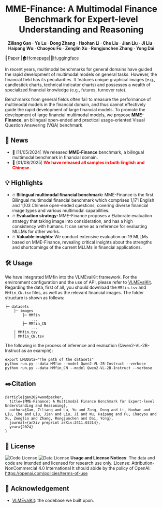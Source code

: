 <p align="center">
  <h1 align="center">MME-Finance: A Multimodal Finance Benchmark for Expert-level Understanding and Reasoning</h1>
    <p align="center">
    <strong>Ziliang Gan</strong>
    ·
    <strong>Yu Lu</strong>
    ·
    <strong>Dong Zhang</strong>
    ·
    <strong>Haohan Li</strong>
    ·
    <strong>Che Liu</strong>
    ·
    <strong>Jian Liu</strong>
    ·
    <strong>Ji Liu</strong>
    ·
     <strong>Haipang Wu</strong>
      ·
     <strong>Chaoyou Fu</strong>
    ·
     <strong>Zenglin Xu</strong>
    ·
     <strong>Rongjunchen Zhang</strong>
     ·
     <strong>Yong Dai</strong>
  </p>
  📖<a href="https://arxiv.org/abs/2411.03314">Paper</a> |🏠<a href="https://hithink-research.github.io/MME-Finance/">Homepage</a></h3>|🤗<a href="https://huggingface.co/datasets/hithink-ai/MME-Finance">Huggingface</a></h3>
<div align="center"></div>
<p align="center">
  <p>
In recent years, multimodal benchmarks for general domains have guided the rapid development of multimodal models on general tasks. However, the financial field has its peculiarities. It features unique graphical images (e.g., candlestick charts, technical indicator charts) and possesses a wealth of specialized financial knowledge (e.g., futures, turnover rate).
    
Benchmarks from general fields often fail to measure the performance of multimodal models in the financial domain, and thus cannot effectively guide the rapid development of large financial models. To promote the development of large financial multimodal models, we propose <strong>MME-Finance</strong>, an bilingual open-ended and practical usage-oriented Visual Question Answering (VQA) benchmark. 

## 📢 News 
- 🚀 [11/05/2024] We released <strong>MME-Finance</strong> benchmark, a bilingual multimodal benchmark in financial domain.
- 🚀 [01/08/2025] <strong><span style="color:red;">We have released all samples in both English and Chinese.</span></strong>

## 💡 Highlights
- 🔥 <strong>Bilingual multimodal financial benchmark:</strong> MME-Finance is the first Bilingual multimodal financial benchmark which comprises 1,171 English and 1,103 Chinese open-ended questions, covering diverse financial image types and various multimodal capabilities. 
- 🔥 <strong>Evaluation strategy: </strong> MME-Finance proposes a Elaborate evaluation strategy that taking image into consideration, and has a high consistency with humans. It can serve as a reference for evaluating MLLMs for other works.
- 🔥 <strong>Valuable insights: </strong>We conduct extensive evaluation on 19 MLLMs based on MME-Finance, revealing critical insights about the strengths and shortcomings of the current MLLMs in financial applications.


## 🛠️ Usage

<!-- ### Judgement -->
We have integrated MMfin into the VLMEvalKit framework. For the environment configuration and the use of API, please refer to [VLMEvalKit](https://github.com/open-compass/VLMEvalKit).
Regarding the data, first of all, you should download the `MMfin.tsv` and `MMfin_CN.tsv` files, as well as the relevant financial images. The folder structure is shown as follows:
```
├─ datasets
    ├─ images
        ├─ MMfin
            ...
        ├─ MMfin_CN
            ...
    │ MMfin.tsv
    │ MMfin_CN.tsv
```
The following is the process of inference and evaluation (Qwen2-VL-2B-Instruct as an example):
```
export LMUData="The path of the datasets"
python run.py --data MMfin --model Qwen2-VL-2B-Instruct --verbose
python run.py --data MMfin_CN --model Qwen2-VL-2B-Instruct --verbose
```

## ✒️Citation
```
@article{gan2024woodpecker,
  title={MME-Finance: A Multimodal Finance Benchmark for Expert-level Understanding and Reasoning},
  author={Gan, Ziliang and Lu, Yu and Zang, Dong and Li, Haohan and Liu, Che and Liu, Jian and Liu, Ji and Wu, Haipang and Fu, Chaoyou and Xu, Zenglin and Zhang, Rongjunchen and Dai, Yong},
  journal={arXiv preprint arXiv:2411.03314},
  year={2024}
}
```

## 📄 License
![Code License](https://img.shields.io/badge/Code%20License-Apache_2.0-green.svg) ![Data License](https://img.shields.io/badge/Data%20License-CC%20By%20NC%204.0-red.svg) **Usage and License Notices**: The data and code are intended and licensed for research use only.
License: Attribution-NonCommercial 4.0 International It should abide by the policy of OpenAI: https://openai.com/policies/terms-of-use

## 💖 Acknowledgement
* <a href="https://github.com/open-compass/VLMEvalKit"><u>VLMEvalKit</u></a>: the codebase we built upon. 
